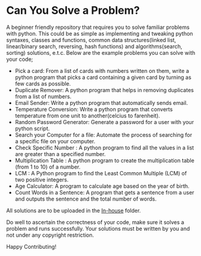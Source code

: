 # Can You Solve a Problem?

A beginner friendly repository that requires you to solve familiar problems with python. This could be as simple as implementing and tweaking python syntaxes, classes and functions, common data structures(linked list, linear/binary search, reversing, hash functions) and algorithms(search, sorting) solutions, e.t.c. Below are the example problems you can solve with your code;

* Pick a card: From a list of cards with numbers written on them, write a python program that picks a card containing a given card by turning as few cards as possible.
* Duplicate Remover: A python program that helps in removing duplicates from a list of numbers.
* Email Sender: Write a python program that automatically sends email.
* Temperature Conversion: Write a python program that converts temperature from one unit to another(celcius to farenheit).
* Random Password Generator: Generate a password for a user with your python script.
* Search your Computer for a file: Automate the process of searching for a specific file on your computer.
* Check Specific Number : A python program to find all the values in a list are greater than a specified number.
* Multiplication Table : A python program to create the multiplication table (from 1 to 10) of a number. 
* LCM : A Python program to find the Least Common Multiple (LCM) of two positive integers.
* Age Calculator: A program to calculate age based on the year of birth.
* Count Words in a Sentence: A program that gets a sentence from a user and outputs the sentence and the total number of words. <br>

All solutions are to be uploaded in the [In-house](https://github.com/Precillieo/Can-You-Solve-a-Problem/tree/main/In-house) folder.

Do well to ascertain the correctness of your code, make sure it solves a problem and runs successfully. Your solutions must be written by you and not under any copyright restriction.

Happy Contributing!
